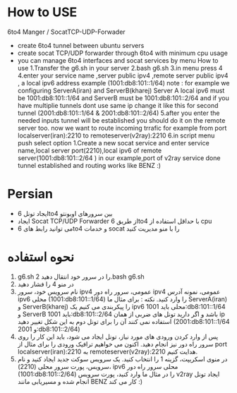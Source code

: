 # How to USE
 6to4 Manger / SocatTCP-UDP-Forwader
- create 6to4 tunnel between ubuntu servers
- create socat TCP/UDP forwarder through 6to4 with minimum cpu usage
- you can manage 6to4 interfaces and socat services by menu
 How to use
1.Transfer the g6.sh in your server
2.bash g6.sh
3.in menu press 4
4.enter your service name ,server public ipv4 ,remote server public ipv4 , a local ipv6 address example (1001:db8:101::1/64)
 note : for example we configuring ServerA(iran) and ServerB(kharej) Server A local ipv6 must be 1001:db8:101::1/64 and ServerB must be 1001:db8:101::2/64 and if you have multiplie tunnels dont use same ip change it like this for second tunnel (2001:db8:101::1/64 & 2001:db8:101::2/64)
5.after you enter the needed inputs tunnel will be established you should do it on the remote server too.
 now we want to route incoming trrafic for example from port localserver(iran):2210 to remoteserver(v2ray):2210
6.in script menu push select option 1.Create a new socat service and enter service name,local server port(2210),local ipv6 of remote server(1001:db8:101::2/64 ) in our example,port of v2ray service
done tunnel established and routing works like BENZ :)

# Persian
- ایجاد تونل 6to4 بین سرورهای اوبونتو
- ایجاد Socat TCP/UDP Forwarder از طریق 6to4 با حداقل استفاده از cpu
- می توانید رابط های 6to4 و خدمات socat را با منو مدیریت کنید
# نحوه استفاده
1. g6.sh را در سرور خود انتقال دهید
2.bash g6.sh
3. در منو 4 را فشار دهید
4. نام سرویس خود، سرور ipv4 عمومی، سرور راه دور ipv4 عمومی، نمونه آدرس ipv6 محلی (1001:db8:101::1/64) را وارد کنید.
 نکته : برای مثال ما ServerA(iran) و ServerB(kharej) را پیکربندی می کنیم یک ipv6 محلی باید 1001:db8:101::1/64 و ServerB باید 1001:db8:101::2/64 باشد و اگر دارید تونل های ضربی از همان ip استفاده نمی کنند آن را برای تونل دوم به این شکل تغییر دهید (2001:db8:101::1/64 و 2001:db8:101::2/64)
5. پس از وارد کردن ورودی های مورد نیاز، تونل ایجاد می شود، باید این کار را روی سرور راه دور نیز انجام دهید.
 اکنون می خواهیم ترافیک ورودی را برای مثال از port localserver(iran):2210 به remoteserver(v2ray):2210 هدایت کنیم.
6. در منوی اسکریپت، گزینه 1 را انتخاب کنید. یک سرویس سوکت جدید ایجاد کنید و نام سرویس، پورت سرور محلی (2210)، ipv6 محلی سرور راه دور (1001:db8:101::2/64) را در مثال ما وارد کنید، پورت سرویس v2ray
ایجاد تونل انجام شده و مسیریابی مانند BENZ کار می کند :)

